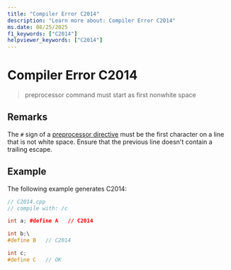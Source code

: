 ```yaml
---
title: "Compiler Error C2014"
description: "Learn more about: Compiler Error C2014"
ms.date: 08/25/2025
f1_keywords: ["C2014"]
helpviewer_keywords: ["C2014"]
---
```

# Compiler Error C2014

> preprocessor command must start as first nonwhite space

## Remarks

The `#` sign of a [preprocessor directive](../../preprocessor/preprocessor-directives.md) must be the first character on a line that is not white space. Ensure that the previous line doesn't contain a trailing escape.

## Example

The following example generates C2014:

```cpp
// C2014.cpp
// compile with: /c

int a; #define A   // C2014

int b;\
#define B   // C2014

int c;
#define C   // OK
```
